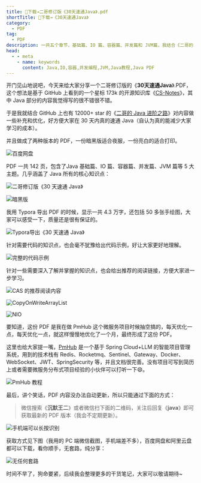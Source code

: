 ```yaml
---
title: 👏下载→二哥修订版《30天速通Java》.pdf
shortTitle: 👏下载→《30天速通Java》
category:
  - PDF
tag:
  - PDF
description: 一共五个章节，基础篇、IO 篇、容器篇、并发篇和 JVM篇，我结合《二哥的 Java 进阶之路》对内容做一些补充和优化，并导出了亮白版和暗黑版的 PDF 和 epub 版本，好方便大家在 30 天内真的速通 Java（减少大家学习的成本）。
head:
  - - meta
    - name: keywords
      content: Java,IO,容器,并发编程,JVM,Java教程,Java PDF
---
```


开门见山地说吧，今天来给大家分享一个二哥修订版的《**30天速通Java**》.PDF，这个想法是基于 GitHub 上看到的一个星标 173k 的开源知识库《[CS-Notes](https://github.com/CyC2018/CS-Notes)》，其中 Java 部分的内容我觉得写的很不错很不错。

于是我就结合 GitHub 上也有 12000+ star 的《[二哥的 Java 进阶之路](https://javabetter.cn/overview/)》对内容做一些补充和优化，好方便大家在 30 天内真的速通 Java（自认为真的能减少大家学习的成本）。

并且做成了两种版本的 PDF，一份暗黑版适合夜服，一份亮白的适合打印。

![百度网盘](https://cdn.tobebetterjavaer.com/stutymore/java30day-20240723162343.png)

PDF 一共 142 页，包含了Java 基础篇、IO 篇、容器篇、并发篇、JVM 篇等 5 大主题。几乎涵盖了 Java 所有的核心知识点：

![二哥修订版《30 天速通 Java》](https://cdn.tobebetterjavaer.com/stutymore/java30day-20240723152846.png)

![暗黑版](https://cdn.tobebetterjavaer.com/stutymore/java30day-20240723160949.png)

我用 Typora 导出 PDF 的时候，显示一共 4.3 万字，还包括 50 多张手绘图，大家可以感受一下，质量还是很有保证的。

![Typora导出《30 天速通 Java》](https://cdn.tobebetterjavaer.com/stutymore/java30day-20240723153654.png)

针对需要代码的知识点，也会毫不犹豫给出代码示例，好让大家更好地理解。

![完整的代码示例](https://cdn.tobebetterjavaer.com/stutymore/java30day-20240723154102.png)

针对一些需要深入了解并掌握的知识点，也会给出推荐的阅读链接，方便大家进一步学习。

![CAS 的推荐阅读内容](https://cdn.tobebetterjavaer.com/stutymore/java30day-20240723154600.png)

![CopyOnWriteArrayList](https://cdn.tobebetterjavaer.com/stutymore/java30day-20240723154949.png)

![NIO](https://cdn.tobebetterjavaer.com/stutymore/java30day-20240723155102.png)

要知道，这份 PDF 是我在做 PmHub 这个微服务项目时候抽空搞的，每天优化一点，每天优化一点，就这样慢慢地优化了一个月，最终形成了这份 PDF。

这里也给大家提一嘴，[PmHub](https://javabetter.cn/zhishixingqiu/pmhub.html) 是一个基于 Spring Cloud+LLM 的智能项目管理系统，用到的技术栈有 Redis、Rocketmq、Sentinel、Gateway、Docker、WebSocket、JWT、SpringSecurity 等，并且文档很完善。没有项目可写到简历上或者需要微服务分布式项目经验的小伙伴可以打听一下😄。

![PmHub 教程](https://cdn.tobebetterjavaer.com/stutymore/java30day-20240723160209.png)

最后，讲个笑话，PDF 内容没办法自动更新，所以只能通过下面的方式：

> 微信搜索《**沉默王二**》或者微信扫下面的二维码，关注后回复《**java**》即可获取最新的 PDF 版本（我会不定期更新）。

![手机端可以长按识别](https://cdn.tobebetterjavaer.com/tobebetterjavaer/images/gongzhonghao.png)

获取方式见下图（我用的 PC 端微信截图，手机端差不多），百度网盘和阿里云盘都可以下载，看你顺手，无套路，纯分享：

![无任何套路](https://cdn.tobebetterjavaer.com/stutymore/javase-20240605194117.png)

时间不早了，狗命要紧，后续我会整理更多的干货笔记，大家可以敬请期待~
